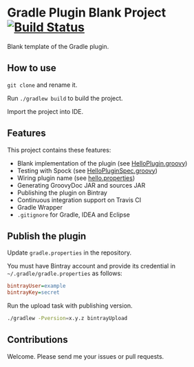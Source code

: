 Gradle Plugin Blank Project [![Build Status](https://travis-ci.org/int128/gradle-plugin-blank.png)](https://travis-ci.org/int128/gradle-plugin-blank)
===========================

Blank template of the Gradle plugin.


How to use
----------

`git clone` and rename it.

Run `./gradlew build` to build the project.

Import the project into IDE.


Features
--------

This project contains these features:

  * Blank implementation of the plugin (see [HelloPlugin.groovy](src/main/groovy/com/example/HelloPlugin.groovy))
  * Testing with Spock (see [HelloPluginSpec.groovy](src/test/groovy/com/example/HelloPluginSpec.groovy))
  * Wiring plugin name (see [hello.properties](src/main/resources/META-INF/gradle-plugins/hello.properties))
  * Generating GroovyDoc JAR and sources JAR
  * Publishing the plugin on Bintray
  * Continuous integration support on Travis CI
  * Gradle Wrapper
  * `.gitignore` for Gradle, IDEA and Eclipse


Publish the plugin
------------------

Update `gradle.properties` in the repository.

You must have Bintray account and provide its credential in `~/.gradle/gradle.properties` as follows:

```ini
bintrayUser=example
bintrayKey=secret
```

Run the upload task with publishing version.

```sh
./gradlew -Pversion=x.y.z bintrayUpload
```


Contributions
-------------

Welcome.
Please send me your issues or pull requests.
